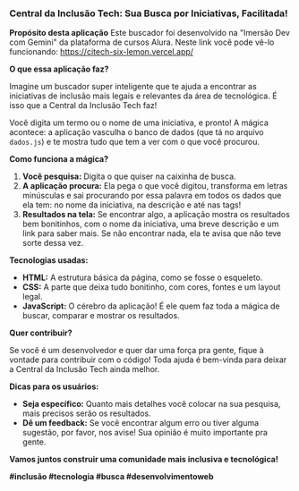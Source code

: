### **Central da Inclusão Tech: Sua Busca por Iniciativas, Facilitada!**

**Propósito desta aplicação**
Este buscador foi desenvolvido na "Imersão Dev com Gemini" da plataforma de cursos Alura.
Neste link você pode vê-lo funcionando: https://citech-six-lemon.vercel.app/

**O que essa aplicação faz?**

Imagine um buscador super inteligente que te ajuda a encontrar as iniciativas de inclusão mais legais e relevantes da área de tecnológica. É isso que a Central da Inclusão Tech faz! 

Você digita um termo ou o nome de uma iniciativa, e pronto! A mágica acontece: a aplicação vasculha o banco de dados (que tá no arquivo `dados.js`) e te mostra tudo que tem a ver com o que você procurou. 

**Como funciona a mágica?**

1. **Você pesquisa:** Digita o que quiser na caixinha de busca.
2. **A aplicação procura:** Ela pega o que você digitou, transforma em letras minúsculas e sai procurando por essa palavra em todos os dados que ela tem: no nome da iniciativa, na descrição e até nas tags!
4. **Resultados na tela:** Se encontrar algo, a aplicação mostra os resultados bem bonitinhos, com o nome da iniciativa, uma breve descrição e um link para saber mais. Se não encontrar nada, ela te avisa que não teve sorte dessa vez. 

**Tecnologias usadas:**

* **HTML:** A estrutura básica da página, como se fosse o esqueleto.
* **CSS:** A parte que deixa tudo bonitinho, com cores, fontes e um layout legal.
* **JavaScript:** O cérebro da aplicação! É ele quem faz toda a mágica de buscar, comparar e mostrar os resultados.

**Quer contribuir?**

Se você é um desenvolvedor e quer dar uma força pra gente, fique à vontade para contribuir com o código! Toda ajuda é bem-vinda para deixar a Central da Inclusão Tech ainda melhor. 

**Dicas para os usuários:**

* **Seja específico:** Quanto mais detalhes você colocar na sua pesquisa, mais precisos serão os resultados.
* **Dê um feedback:** Se você encontrar algum erro ou tiver alguma sugestão, por favor, nos avise! Sua opinião é muito importante pra gente. 

**Vamos juntos construir uma comunidade mais inclusiva e tecnológica!** 

**#inclusão #tecnologia #busca #desenvolvimentoweb** 
